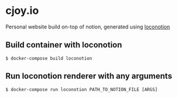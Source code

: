 # cjoy.io

Personal website build on-top of notion, generated using [loconotion](https://github.com/leoncvlt/loconotion) 

## Build container with loconotion
```
$ docker-compose build loconotion
```
## Run loconotion renderer with any arguments
```
$ docker-compose run loconotion PATH_TO_NOTION_FILE [ARGS]
```